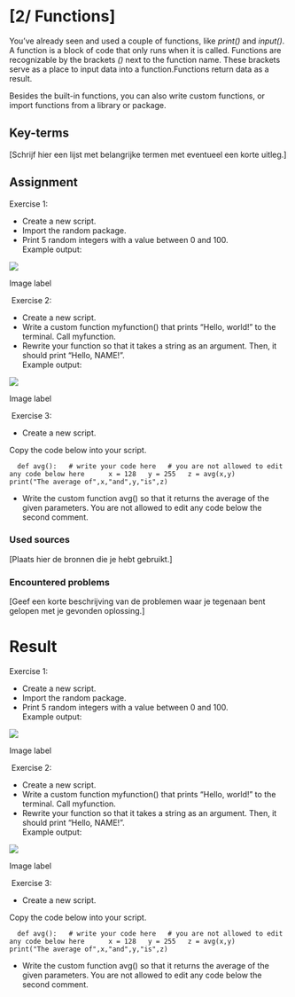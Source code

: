 # [2/ Functions]

You’ve already seen and used a couple of functions, like *print()* and *input()*. A function is a block of code that only runs when it is called. Functions are recognizable by the brackets *()* next to the function name. These brackets serve as a place to input data into a function.Functions return data as a result.

Besides the built-in functions, you can also write custom functions, or import functions from a library or package.

## Key-terms

[Schrijf hier een lijst met belangrijke termen met eventueel een korte uitleg.]

## Assignment

Exercise 1:

- Create a new script.
- Import the random package.
- Print 5 random integers with a value between 0 and 100.  
  Example output:

![](https://lwfiles.mycourse.app/642fed69f84f1f76d03f116a-public/ebook/50733c31626de82900d79da6463e2176/image4.png)

Image label

 Exercise 2:

- Create a new script.
- Write a custom function myfunction() that prints “Hello, world!” to the terminal. Call myfunction.
- Rewrite your function so that it takes a string as an argument. Then, it should print “Hello, NAME!”.  
  Example output:

![](https://lwfiles.mycourse.app/642fed69f84f1f76d03f116a-public/ebook/50733c31626de82900d79da6463e2176/image3.png)

Image label

 Exercise 3:

- Create a new script.

Copy the code below into your script.

`   def avg():   # write your code here   # you are not allowed to edit any code below here      x = 128   y = 255   z = avg(x,y)      print("The average of",x,"and",y,"is",z)   `

- Write the custom function avg() so that it returns the average of the given parameters. You are not allowed to edit any code below the second comment.

### Used sources

[Plaats hier de bronnen die je hebt gebruikt.]

### Encountered problems

[Geef een korte beschrijving van de problemen waar je tegenaan bent gelopen met je gevonden oplossing.]

# Result

Exercise 1:

- Create a new script.
- Import the random package.
- Print 5 random integers with a value between 0 and 100.  
  Example output:

![](https://lwfiles.mycourse.app/642fed69f84f1f76d03f116a-public/ebook/50733c31626de82900d79da6463e2176/image4.png)

Image label

 Exercise 2:

- Create a new script.
- Write a custom function myfunction() that prints “Hello, world!” to the terminal. Call myfunction.
- Rewrite your function so that it takes a string as an argument. Then, it should print “Hello, NAME!”.  
  Example output:

![](https://lwfiles.mycourse.app/642fed69f84f1f76d03f116a-public/ebook/50733c31626de82900d79da6463e2176/image3.png)

Image label

 Exercise 3:

- Create a new script.

Copy the code below into your script.

`   def avg():   # write your code here   # you are not allowed to edit any code below here      x = 128   y = 255   z = avg(x,y)      print("The average of",x,"and",y,"is",z)   `

- Write the custom function avg() so that it returns the average of the given parameters. You are not allowed to edit any code below the second comment.